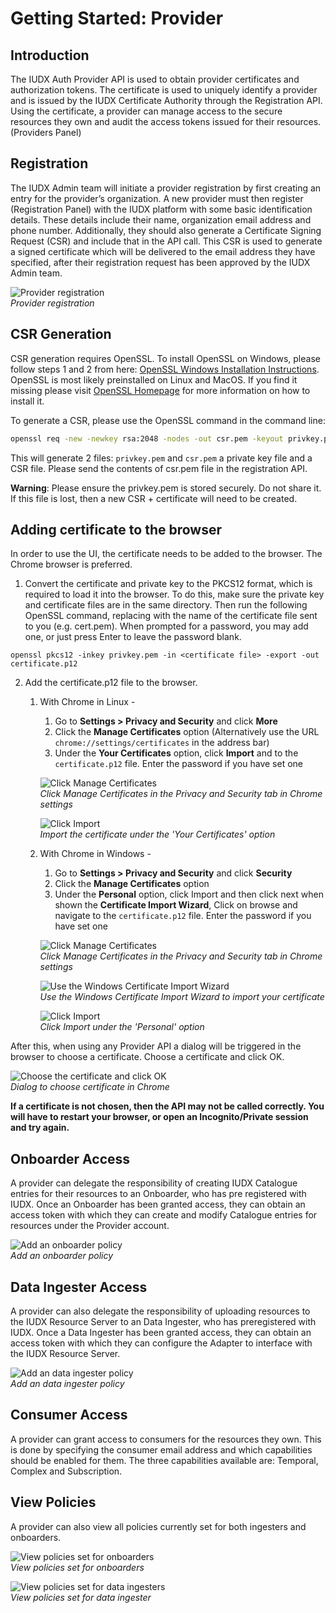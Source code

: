 # Getting Started: Provider

## Introduction

The IUDX Auth Provider API is used to obtain provider certificates and authorization tokens. The certificate is used to uniquely identify a provider and is issued by the IUDX Certificate Authority through the Registration API. Using the certificate, a provider can manage access to the secure resources they own and audit the access tokens issued for their resources. (Providers Panel)

## Registration

The IUDX Admin team will initiate a provider registration by first creating an entry for the provider’s organization. A new provider must then register (Registration Panel) with the IUDX platform with some basic identification details. These details include their name, organization email address and phone number. Additionally, they should also generate a Certificate Signing Request (CSR) and include that in the API call. This CSR is used to generate a signed certificate which will be delivered to the email address they have specified, after their registration request has been approved by the IUDX Admin team.

![Provider registration](../resources/auth/prov-reg.png)<br>
*Provider registration*

## CSR Generation
CSR generation requires OpenSSL. To install OpenSSL on Windows, please follow steps 1 and 2 from here: [OpenSSL Windows Installation Instructions](https://www.namecheap.com/support/knowledgebase/article.aspx/10161/14/generating-a-csr-on-windows-using-openssl). OpenSSL is most likely preinstalled on Linux and MacOS. If you find it missing please visit [OpenSSL Homepage](https://www.openssl.org/) for more information on how to install it.

To generate a CSR, please use the OpenSSL command in the command line:
```bash
openssl req -new -newkey rsa:2048 -nodes -out csr.pem -keyout privkey.pem -subj "/"
```
This will generate 2 files: `privkey.pem` and `csr.pem` a private key file and a CSR file. Please send the contents of csr.pem file in the registration API.

**Warning**: Please ensure the privkey.pem is stored securely. Do not share it. If this file is lost, then a new CSR + certificate will need to be created.

## Adding certificate to the browser

In order to use the UI, the certificate needs to be added to the browser. The Chrome browser is preferred.

1. Convert the certificate and private key to the PKCS12 format, which is required to load it into the browser. To do this, make sure the private key and certificate files are in the same directory. Then run the following OpenSSL command, replacing <certificate file> with the name of the certificate file sent to you (e.g. cert.pem). When prompted for a password, you may add one, or just press Enter to leave the password blank.

```
openssl pkcs12 -inkey privkey.pem -in <certificate file> -export -out certificate.p12
```

2. Add the certificate.p12 file to the browser. 
    1. With Chrome in Linux -
        1. Go to **Settings > Privacy and Security** and click **More**
        2. Click the **Manage Certificates** option (Alternatively use the URL `chrome://settings/certificates` in the address bar)
        3. Under the **Your Certificates** option, click **Import** and  to the `certificate.p12` file. Enter the password if you have set one

		![Click Manage Certificates](../resources/auth/chrome-lin1.png)<br>
		*Click Manage Certificates in the Privacy and Security tab in Chrome settings*

		![Click Import](../resources/auth/chrome-lin2.png)<br>
		*Import the certificate under the 'Your Certificates' option*

    2. With Chrome in Windows -
        1. Go to **Settings > Privacy and Security** and click **Security**
        2. Click the **Manage Certificates** option
        3. Under the **Personal** option, click Import and then click next when shown the **Certificate Import Wizard**, Click on browse and navigate to the `certificate.p12` file. Enter the password if you have set one
        
        ![Click Manage Certificates](../resources/auth/chrome-win1.png)<br>
		*Click Manage Certificates in the Privacy and Security tab in Chrome settings*

		![Use the Windows Certificate Import Wizard](../resources/auth/chrome-win2.png)<br>
		*Use the Windows Certificate Import Wizard to import your certificate*
		
		![Click Import](../resources/auth/chrome-win3.png)<br>
		*Click Import under the 'Personal' option*

After this, when using any Provider API a dialog will be triggered in the browser to choose a certificate. Choose a certificate and click OK.

![Choose the certificate and click OK](../resources/auth/cert-dialog.png)<br>
*Dialog to choose certificate in Chrome*

**If a certificate is not chosen, then the API may not be called correctly. You will have to restart your browser, or open an Incognito/Private session and try again.**
 
## Onboarder Access
A provider can delegate the responsibility of creating IUDX Catalogue entries for their resources to an Onboarder, who has pre registered with IUDX. Once an Onboarder has been granted access, they can obtain an access token with which they can create and modify Catalogue entries for resources under the Provider account.

![Add an onboarder policy](../resources/auth/access-ob.png)<br>
*Add an onboarder policy*

## Data Ingester Access
A provider can also delegate the responsibility of uploading resources to the IUDX Resource Server to an Data Ingester, who has preregistered with IUDX. Once a Data Ingester has been granted access, they can obtain an access token with which they can configure the Adapter to interface with the IUDX Resource Server.

![Add an data ingester policy](../resources/auth/access-di.png)<br>
*Add an data ingester policy*

## Consumer Access
A provider can grant access to consumers for the resources they own. This is done by specifying the consumer email address and which capabilities should be enabled for them. The three capabilities available are: Temporal, Complex and Subscription.

## View Policies
A provider can also view all policies currently set for both ingesters and onboarders.

![View policies set for onboarders](../resources/auth/view-onboarder.png)<br>
*View policies set for onboarders*


![View policies set for data ingesters](../resources/auth/view-ingester.png)<br>
*View policies set for data ingester*

